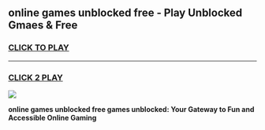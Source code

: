 
## online games unblocked free - Play Unblocked Gmaes & Free
<h3>
<a href="https://premium.freeplayer.one?title=online_games_unblocked_free&ref=20F">CLICK TO PLAY</a></h3>
<hr>

<h3>
<a href="https://premium.freeplayer.one?title=online_games_unblocked_free&ref=20F">CLICK 2 PLAY</a>
  
</h3>

<a href="https://premium.freeplayer.one?title=online_games_unblocked_free&ref=20F/"><img src="https://clearcache.store/games.png"></a>


**online games unblocked free games unblocked: Your Gateway to Fun and Accessible Online Gaming**
